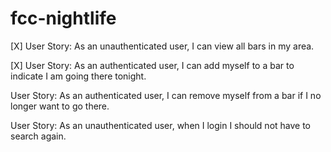 # fcc-nightlife


[X] User Story: As an unauthenticated user, I can view all bars in my area.

[X] User Story: As an authenticated user, I can add myself to a bar to indicate I am going there tonight.

User Story: As an authenticated user, I can remove myself from a bar if I no longer want to go there.

User Story: As an unauthenticated user, when I login I should not have to search again.
